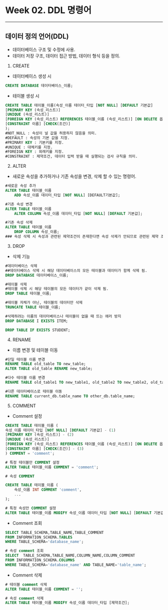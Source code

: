 # Week 02. DDL 명령어
---
## 데이터 정의 언어(DDL)
- 데이터베이스 구조 및 수정에 사용.
- 데이터 저장 구조, 데이터 접근 방법, 데이터 형식 등을 정의.
   
1. CREATE
- 데이터베이스 생성 시 
```sql
CREATE DATABASE 데이터베이스_이름;
``` 
- 테이블 생성 시 
```sql
CREATE TABLE 테이블_이름(속성_이름 테이터_타입 [NOT NULL] [DEFAULT 기본값]
[PRIMARY KEY (속성_리스트)]
[UNIQUE (속성_리스트)]
[FOREIGN KEY (속성_리스트) REFERENCES 테이블_이름 (속성_리스트)] [ON DELETE 옵션] [ON UPDATE 옵션]
[CONSTRAINT 이름] [CHECK(조건)]
); 
#NOT_NULL : 속성이 널 값을 허용하지 않음을 의미.
#DEFAULT : 속성의 기본 값을 지정.
#PRIMARY KEY : 기본키를 지정.
#UNIQUE : 대체키를 지정.
#FOREIGN KEY : 외래키를 지정.
#CONSTRAINT : 제약조건, 데이터 입력 받을 때 실행되는 검사 규칙을 의미.
```
2. ALTER
- 새로운 속성을 추가하거나 기존 속성을 변경, 삭제 할 수 있는 명령어.
``` sql
#새로운 속성 추가
ALTER TABLE 테이블_이름
    ADD 속성_이름 데이터_타입 [NOT NULL] [DEFAULT기본값];

#기존 속성 변경
ALTER TABLE 테이블_이름
    ALTER COLUMN 속성_이름 데이터_타입 [NOT NULL] [DEFAULT 기본값];

#기존 속성 삭제
ALTER TABLE 테이블_이름
	DROP COLUMN 속성_이름;
### 속성 삭제 시 속성과 관련된 제약조건이 존재한다면 속성 삭제가 안되므로 관련된 제약 조건을 먼저 삭제해야 함.
```

3. DROP
- 삭제 기능
```sql
#데이터베이스 삭제
##데이터베이스 삭제 시 해당 데이터베이스의 모든 테이블과 데이터가 함께 삭제 됨.
DROP DATABASE 데이터베이스_이름;

#테이블 삭제
#테이블 삭제 시 해당 테이블의 모든 데이터가 같이 삭제 됨.
DROP TABLE 테이블_이름;

#테이블 자체가 아닌, 테이블의 데이터만 삭제
TRUNCATE TABLE 테이블_이름;

#삭제하려는 이름의 데이터베이스나 테이블이 없을 때 뜨는 에러 방지
DROP DATABASE I EXISTS ITEM;

DROP TABLE IF EXISTS STUDENT;
```

4. RENAME
- 이름 변경 및 테이블 이동
```sql
#단일 테이블 이름 변경
RENAME TABLE old_table TO new_table;
ALTER TABLE old_table RENAME new_table;

#다수 테이블 이름 변경
RENAME TABLE old_table1 TO new_table1, old_table2 TO new_table2, old_table3 TO new_table3;

#다른 데이터베이스로 테이블 이동
RENAME TABLE current_db.table_name TO other_db.table_name;
```

5. COMMENT
- Comment 설정
```sql
CREATE TABLE 테이블_이름 (
속성_이름 테이터_타입 [NOT NULL] [DEFAULT 기본값] - (1)
[PRIMARY KEY (속성_리스트)] - (2)
[UNIQUE (속성_리스트)]
[FOREIGN KEY (속성_리스트) REFERENCES 테이블_이름 (속성_리스트)] [ON DELETE 옵션] [ON UPDATE 옵션]
[CONSTRAINT 이름] [CHECK(조건)] - (3)
) COMMENT = 'comment';

# 특정 테이블만 COMMENT 설정
ALTER TABLE 테이블_이름 COMMENT = 'comment';

# 속성 COMMENT

CREATE TABLE 테이블_이름 (
	속성_이름 INT COMMENT 'comment',
	...
);

# 특정 속성만 COMMENT 설정
ALTER TABLE 테이블_이름 MODIFY 속성_이름 데이터_타입 [NOT NULL] [DEFAULT 기본값] COMMENT 'comment'
```

- Comment 조회
```sql
SELECT TABLE_SCHEMA,TABLE_NAME,TABLE_COMMENT
FROM INFORMATION_SCHEMA.TABLES
WHERE TABLE_SCHEMA='database_name';

# 속성 comment 조회
SELECT  TABLE_SCHEMA,TABLE_NAME,COLUMN_NAME,COLUMN_COMMENT
FROM INFORMATION_SCHEMA.COLUMNS
WHERE TABLE_SCHEMA='database_name' AND TABLE_NAME='table_name';
```

- Comment 삭제
```sql
# 테이블 comment 삭제
ALTER TABLE 테이블_이름 COMMENT = '';

# 속성 comment 삭제
ALTER TABLE 테이블_이름 MODIFY 속성_이름 데이터_타입 [제약조건];
```